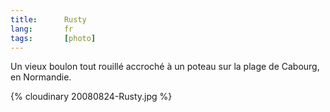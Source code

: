 ```yaml
---
title:      Rusty
lang:       fr
tags:       [photo]
---
```


Un vieux boulon tout rouillé accroché à un poteau sur la plage de Cabourg, en Normandie.

{% cloudinary 20080824-Rusty.jpg %}

